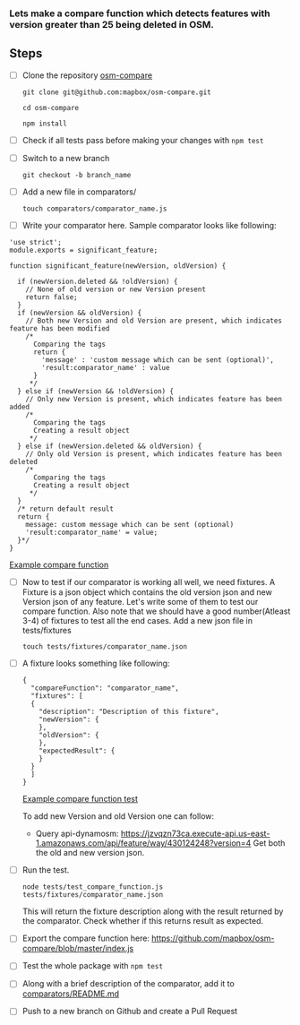 ### Lets make a compare function which detects features with version greater than 25 being deleted in OSM.

## Steps
- [ ] Clone the repository [osm-compare](https://github.com/mapbox/osm-compare)

  `git clone git@github.com:mapbox/osm-compare.git`
  
  `cd osm-compare`
  
  `npm install`

- [ ] Check if all tests pass before making your changes with `npm test`
  
- [ ] Switch to a new branch

  `git checkout -b branch_name`
  
- [ ] Add a new file in comparators/

  `touch comparators/comparator_name.js`
  
- [ ] Write your comparator here. Sample comparator looks like following:

```
'use strict';
module.exports = significant_feature;

function significant_feature(newVersion, oldVersion) {

  if (newVersion.deleted && !oldVersion) {
    // None of old version or new Version present
    return false;
  }
  if (newVersion && oldVersion) {
    // Both new Version and old Version are present, which indicates feature has been modified
    /*
      Comparing the tags
      return {
        'message' : 'custom message which can be sent (optional)',
        'result:comparator_name' : value
      }
     */
  } else if (newVersion && !oldVersion) {
    // Only new Version is present, which indicates feature has been added
    /*
      Comparing the tags
      Creating a result object
     */
  } else if (newVersion.deleted && oldVersion) {
    // Only old Version is present, which indicates feature has been deleted
    /*
      Comparing the tags
      Creating a result object
     */
  }
  /* return default result
  return {
    message: custom message which can be sent (optional)
    'result:comparator_name' = value;
  }*/
}
```
  [Example compare function](https://github.com/mapbox/osm-compare/blob/master/example/example.js)
   
- [ ] Now to test if our comparator is working all well, we need fixtures. A Fixture is a json object which contains the old version json and new Version json of any feature. Let's write some of them to test our compare function. Also note that we should have a good number(Atleast 3-4) of fixtures to test all the end cases. Add a new json file in tests/fixtures

  `touch tests/fixtures/comparator_name.json`

- [ ] A fixture looks something like following:

  ```
  {
    "compareFunction": "comparator_name",
    "fixtures": [
    {
      "description": "Description of this fixture",
      "newVersion": {
      },
      "oldVersion": {
      },
      "expectedResult": {
      }
    }
    ]
  }
  ```
  
  [Example compare function test](https://github.com/mapbox/osm-compare/blob/master/example/example.json)
  
  To add new Version and old Version one can follow: 
  - Query api-dynamosm: https://jzvqzn73ca.execute-api.us-east-1.amazonaws.com/api/feature/way/430124248?version=4
    Get both the old and new version json.
    
- [ ] Run the test.

  `node tests/test_compare_function.js tests/fixtures/comparator_name.json`
  
  This will return the fixture description along with the result returned by the comparator. Check whether if this returns result as expected.

- [ ] Export the compare function here: https://github.com/mapbox/osm-compare/blob/master/index.js

- [ ] Test the whole package with `npm test`

- [ ] Along with a brief description of the comparator, add it to [comparators/README.md](https://github.com/mapbox/osm-compare/blob/master/comparators/README.md)

- [ ] Push to a new branch on Github and create a Pull Request
  

